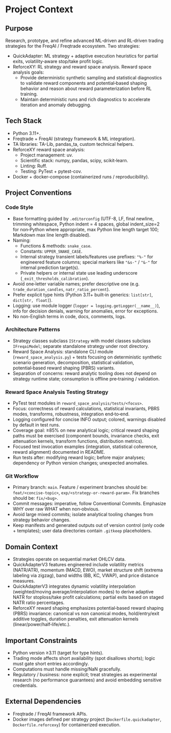 # Project Context

## Purpose

Research, prototype, and refine advanced ML‑driven and RL‑driven trading strategies for the FreqAI / Freqtrade ecosystem. Two strategies:

- QuickAdapter: ML strategy + adaptive execution heuristics for partial exits, volatility‑aware stop/take profit logic.
- ReforceXY: RL strategy and reward space analysis.
  Reward space analysis goals:
  - Provide deterministic synthetic sampling and statistical diagnostics to validate reward components and potential‑based shaping behavior and reason about reward parameterization before RL training.
  - Maintain deterministic runs and rich diagnostics to accelerate iteration and anomaly debugging.

## Tech Stack

- Python 3.11+.
- Freqtrade + FreqAI (strategy framework & ML integration).
- TA libraries: TA-Lib, pandas_ta, custom technical helpers.
- ReforceXY reward space analysis:
  - Project management: uv.
  - Scientific stack: numpy, pandas, scipy, scikit‑learn.
  - Linting: Ruff.
  - Testing: PyTest + pytest-cov.
- Docker + docker-compose (containerized runs / reproducibility).

## Project Conventions

### Code Style

- Base formatting guided by `.editorconfig` (UTF-8, LF, final newline, trimming whitespace, Python indent = 4 spaces, global indent_size=2 for non‑Python where appropriate, max Python line length target 100; Markdown max line length disabled).
- Naming:
  - Functions & methods: `snake_case`.
  - Constants: `UPPER_SNAKE_CASE`.
  - Internal strategy transient labels/features use prefixes: `"%-"` for engineered feature columns; special markers like `"&s-"` / `"&-"` for internal prediction target(s).
  - Private helpers or internal state use leading underscore (`_exit_thresholds_calibration`).
- Avoid one‑letter variable names; prefer descriptive one (e.g. `trade_duration_candles`, `natr_ratio_percent`).
- Prefer explicit type hints (Python 3.11+ built‑in generics: `list[str]`, `dict[str, float]`).
- Logging: use module logger (`logger = logging.getLogger(__name__)`), info for decision denials, warning for anomalies, error for exceptions.
- No non-English terms in code, docs, comments, logs.

### Architecture Patterns

- Strategy classes subclass `IStrategy` with model classes subclass `IFreqaiModel`; separate standalone strategy under root directory.
- Reward Space Analysis: standalone CLI module (`reward_space_analysis.py`) + tests focusing on deterministic synthetic scenario generation, decomposition, statistical validation, potential‑based reward shaping (PBRS) variants.
- Separation of concerns: reward analytic tooling does not depend on strategy runtime state; consumption is offline pre‑training / validation.

### Reward Space Analysis Testing Strategy

- PyTest test modules in `reward_space_analysis/tests/<focus>`.
- Focus: correctness of reward calculations, statistical invariants, PBRS modes, transforms, robustness, integration end‑to‑end.
- Logging configured for concise INFO output; colored, warnings disabled by default in test runs.
- Coverage goal: ≥85% on new analytical logic; critical reward shaping paths must be exercised (component bounds, invariance checks, exit attenuation kernels, transform functions, distribution metrics).
- Focused test invocation examples (integration, statistical coherence, reward alignment) documented in README.
- Run tests after: modifying reward logic; before major analyses; dependency or Python version changes; unexpected anomalies.

### Git Workflow

- Primary branch: `main`. Feature / experiment branches should be: `feat/<concise-topic>`, `exp/<strategy-or-reward-param>`. Fix branches should be: `fix/<bug>`.
- Commit messages: imperative, follow Conventional Commits. Emphasize WHY over raw WHAT when non‑obvious.
- Avoid large mixed commits; isolate analytical tooling changes from strategy behavior changes.
- Keep manifests and generated outputs out of version control (only code + templates); user data directories contain `.gitkeep` placeholders.

## Domain Context

- Strategies operate on sequential market OHLCV data.
- QuickAdapterV3 features engineered include volatility metrics (NATR/ATR), momentum (MACD, EWO), market structure shift (extrema labeling via zigzag), band widths (BB, KC, VWAP), and price distance measures.
- QuickAdapterV3 integrates dynamic volatility interpolation (weighted/moving average/interpolation modes) to derive adaptive NATR for stoploss/take profit calculations; partial exits based on staged NATR ratio percentages.
- ReforceXY reward shaping emphasizes potential‑based reward shaping (PBRS) invariance: canonical vs non canonical modes, hold/entry/exit additive toggles, duration penalties, exit attenuation kernels (linear/power/half‑life/etc.).

## Important Constraints

- Python version ≥3.11 (target for type hints).
- Trading mode affects short availability (spot disallows shorts); logic must gate short entries accordingly.
- Computations must handle missing/NaN gracefully.
- Regulatory / business: none explicit; treat strategies as experimental research (no performance guarantees) and avoid embedding sensitive credentials.

## External Dependencies

- Freqtrade / FreqAI framework APIs.
- Docker images defined per strategy project (`Dockerfile.quickadapter`, `Dockerfile.reforcexy`) for containerized execution.
